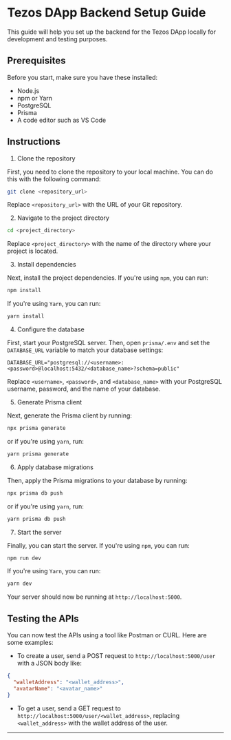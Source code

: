
# Tezos DApp Backend Setup Guide

This guide will help you set up the backend for the Tezos DApp locally for development and testing purposes.

## Prerequisites

Before you start, make sure you have these installed:

- Node.js
- npm or Yarn
- PostgreSQL
- Prisma
- A code editor such as VS Code

## Instructions

1. Clone the repository

First, you need to clone the repository to your local machine. You can do this with the following command:

```bash
git clone <repository_url>
```

Replace `<repository_url>` with the URL of your Git repository.

2. Navigate to the project directory

```bash
cd <project_directory>
```

Replace `<project_directory>` with the name of the directory where your project is located.

3. Install dependencies

Next, install the project dependencies. If you're using `npm`, you can run:

```bash
npm install
```

If you're using `Yarn`, you can run:

```bash
yarn install
```

4. Configure the database

First, start your PostgreSQL server. Then, open `prisma/.env` and set the `DATABASE_URL` variable to match your database settings:

```env
DATABASE_URL="postgresql://<username>:<password>@localhost:5432/<database_name>?schema=public"
```

Replace `<username>`, `<password>`, and `<database_name>` with your PostgreSQL username, password, and the name of your database.

5. Generate Prisma client

Next, generate the Prisma client by running:

```bash
npx prisma generate
```

or if you're using `yarn`, run:

```bash
yarn prisma generate
```

6. Apply database migrations

Then, apply the Prisma migrations to your database by running:

```bash
npx prisma db push
```

or if you're using `yarn`, run:

```bash
yarn prisma db push
```

7. Start the server

Finally, you can start the server. If you're using `npm`, you can run:

```bash
npm run dev
```

If you're using `Yarn`, you can run:

```bash
yarn dev
```

Your server should now be running at `http://localhost:5000`.

## Testing the APIs

You can now test the APIs using a tool like Postman or CURL. Here are some examples:

- To create a user, send a POST request to `http://localhost:5000/user` with a JSON body like:

```json
{
  "walletAddress": "<wallet_address>",
  "avatarName": "<avatar_name>"
}
```

- To get a user, send a GET request to `http://localhost:5000/user/<wallet_address>`, replacing `<wallet_address>` with the wallet address of the user.

---
